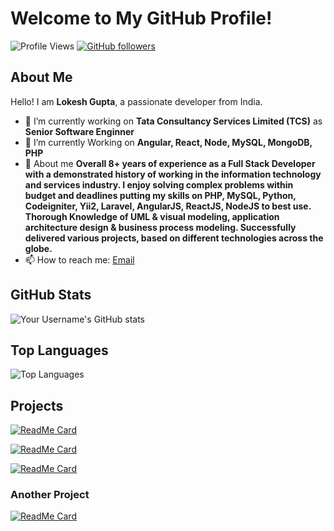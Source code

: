# Welcome to My GitHub Profile!

![Profile Views](https://komarev.com/ghpvc/?username=yourusername&color=brightgreen)
[![GitHub followers](https://img.shields.io/github/followers/yourusername?label=Follow&style=social)](https://github.com/glokesh94)

## About Me

Hello! I am **Lokesh Gupta**, a passionate developer from India.

- 🔭 I’m currently working on **Tata Consultancy Services Limited (TCS)** as **Senior Software Enginner**
- 🌱 I’m currently Working on **Angular, React, Node, MySQL, MongoDB, PHP**
- 💬 About me **Overall 8+ years of experience as a Full Stack Developer with a demonstrated history of working in the information technology and services industry. I enjoy solving complex problems within budget and deadlines putting my skills on PHP, MySQL, Python, Codeigniter, Yii2, Laravel, AngularJS, ReactJS, NodeJS to best use. Thorough Knowledge of UML & visual modeling, application architecture design & business process modeling. Successfully delivered various projects, based on different technologies across the globe.**
- 📫 How to reach me: [Email](mailto:glokesh94@gmail.com)

## GitHub Stats

![Your Username's GitHub stats](https://github-readme-stats.vercel.app/api?username=glokesh94&show_icons=true&theme=radical)

## Top Languages

![Top Languages](https://github-readme-stats.vercel.app/api/top-langs/?username=glokesh94&layout=compact&theme=radical)

## Projects

[![ReadMe Card](https://github-readme-stats.vercel.app/api/pin/?username=glokesh94&repo=Angular-Tutorials&theme=radical)](https://github.com/glokesh94/Angular-Tutorials)

[![ReadMe Card](https://github-readme-stats.vercel.app/api/pin/?username=glokesh94&repo=Python-Projects&theme=radical)](https://github.com/glokesh94/Python-Projects)

[![ReadMe Card](https://github-readme-stats.vercel.app/api/pin/?username=glokesh94&repo=Leetcode-Solutions&theme=radical)](https://github.com/glokesh94/Leetcode-Solutions)

### Another Project
[![ReadMe Card](https://github-readme-stats.vercel.app/api/pin/?username=glokesh94&repo=Socket.IO-Browser-Notification&theme=radical)](https://github.com/glokesh94/Socket.IO-Browser-Notification)
